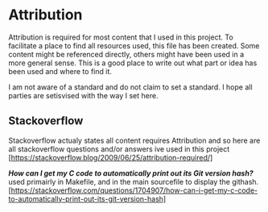 # Attribution

Attribution is required for most content that I used in this project.
To facilitate a place to find all resources used, this file has been created. Some content might be referenced directly, others might have been used in a more general sense.
This is a good place to write out what part or idea has been used and where to find it.

I am not aware of a standard and do not claim to set a standard. I hope all parties are setisvised with the way I set here.

## Stackoverflow

Stackoverflow actualy states all content requires Attribution and so here are all stackoverflow questions and/or answers ive used in this project [https://stackoverflow.blog/2009/06/25/attribution-required/]

 ***How can I get my C code to automatically print out its Git version hash?***
 used primairly in Makefile, and in the main sourcefile to display the githash.
[https://stackoverflow.com/questions/1704907/how-can-i-get-my-c-code-to-automatically-print-out-its-git-version-hash]